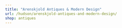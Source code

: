 ```yaml
---
title: "Arenskjold Antiques & Modern Design"
url: /hudson/arenskjold-antiques-and-modern-design/
shop: antiques
---
```

